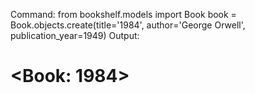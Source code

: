 Command:
from bookshelf.models import Book
book = Book.objects.create(title='1984', author='George Orwell', publication_year=1949)
Output:
# <Book: 1984>
